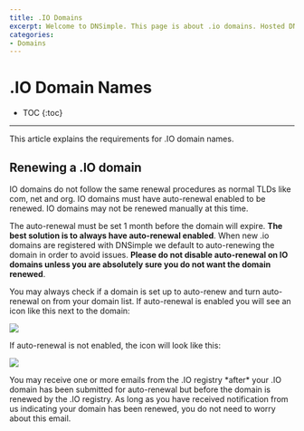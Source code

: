 ```yaml
---
title: .IO Domains
excerpt: Welcome to DNSimple. This page is about .io domains. Hosted DNS has never been this easy.
categories:
- Domains
---
```


# .IO Domain Names

* TOC
{:toc}

---

This article explains the requirements for .IO domain names.

## Renewing a .IO domain

IO domains do not follow the same renewal procedures as normal TLDs like com, net and org. IO domains must have auto-renewal enabled to be renewed. IO domains may not be renewed manually at this time.

The auto-renewal must be set 1 month before the domain will expire. **The best solution is to always have auto-renewal enabled**. When new .io domains are registered with DNSimple we default to auto-renewing the domain in order to avoid issues. **Please do not disable auto-renewal on IO domains unless you are absolutely sure you do not want the domain renewed**.

You may always check if a domain is set up to auto-renew and turn auto-renewal on from your domain list. If auto-renewal is enabled you will see an icon like this next to the domain: 

![](http://f.cl.ly/items/2B0R1q1f3k3O3M2G163w/Domains_-_DNSimple.png)

If auto-renewal is not enabled, the icon will look like this:

![](http://f.cl.ly/items/1h2J0U322V0M0k1m2J2x/Domains_-_DNSimple-2.png)

<info>
You may receive one or more emails from the .IO registry *after* your .IO domain has been submitted for auto-renewal but before the domain is renewed by the .IO registry. As long as you have received notification from us indicating your domain has been renewed, you do not need to worry about this email.
</info>
